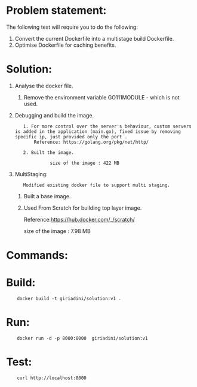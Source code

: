 Problem statement:
=================

The following test will require you to do the following:
1. Convert the current Dockerfile into a multistage build Dockerfile. 
2. Optimise Dockerfile for caching benefits.


Solution:
========

1. Analyse the docker file.

     1. Remove the environment variable GO111MODULE - which is not used.

2. Debugging and build the image. 

          1. For more control over the server's behaviour, custom servers is added in the application (main.go), fixed issue by removing specific ip, just provided only the port .
              Reference: https://golang.org/pkg/net/http/
              
          2. Built the image.

                    size of the image : 422 MB

3. MultiStaging:

          Modified existing docker file to support multi staging.

     1. Built a base image.

     2. Used From Scratch for building top layer image.
 
          Reference:https://hub.docker.com/_/scratch/

          size of the image : 7.98 MB

Commands:
========

Build:
=====

        docker build -t giriadini/solution:v1 .

Run:
====
        docker run -d -p 8000:8000  giriadini/solution:v1

Test:
=====  
        curl http://localhost:8000
